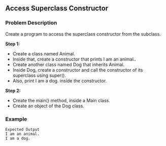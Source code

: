 ## Access Superclass Constructor

### Problem Description
Create a program to access the superclass constructor from the subclass.

**Step 1:**

- Create a class named Animal.
- Inside that, create a constructor that prints I am an animal..
- Create another class named Dog that inherits Animal.
- Inside Dog, create a constructor and call the constructor of its superclass using super().
- Also, print I am a dog. inside the constructor.

**Step 2:**

- Create the main() method, inside a Main class.
- Create an object of the Dog class.

### Example
    Expected Output
    I am an animal.
    I am a dog.